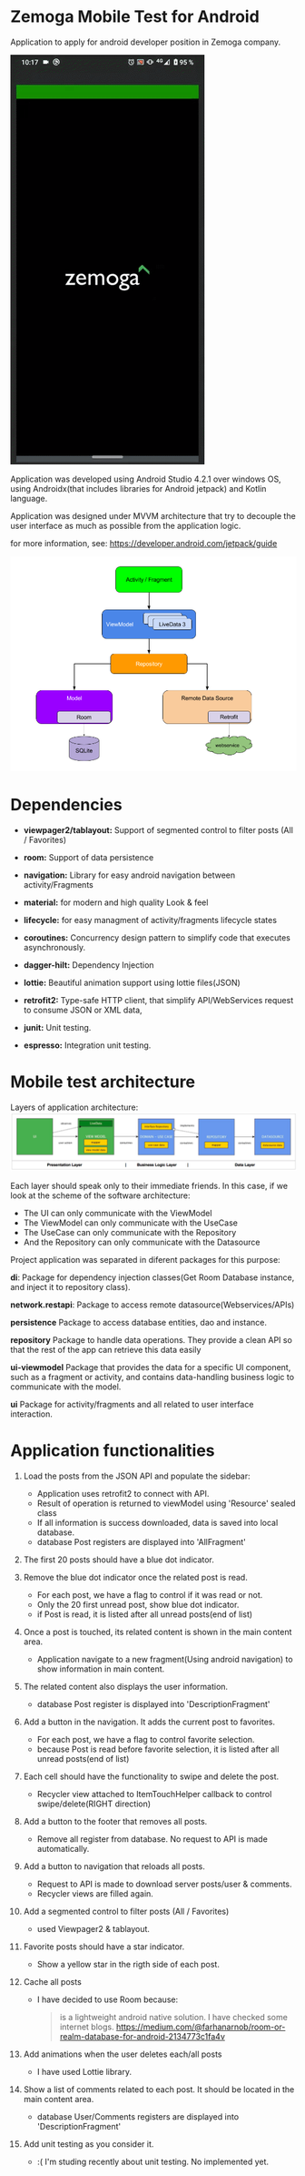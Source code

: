 Zemoga Mobile Test for Android
==============================

Application to apply for android developer position in Zemoga company.

![Alt Text](media/mobile_test.gif)

Application was developed using Android Studio 4.2.1 over windows OS, using
Androidx(that includes libraries for Android jetpack) and Kotlin language.

Application was designed under MVVM architecture that try to decouple the 
user interface as much as possible from the application logic.

for more information, see: https://developer.android.com/jetpack/guide

![](media/img1.png)

Dependencies
============

-   **viewpager2/tablayout:** Support of segmented control to filter posts (All / Favorites)

-   **room:** Support of data persistence

-   **navigation:** Library for easy android navigation between activity/Fragments

-   **material:** for modern and high quality Look & feel

-   **lifecycle:** for easy managment of activity/fragments lifecycle states

-   **coroutines:** Concurrency design pattern to simplify code that executes 
asynchronously.

-   **dagger-hilt:** Dependency Injection

-   **lottie:** Beautiful animation support using lottie files(JSON)

-   **retrofit2:** Type-safe HTTP client, that simplify API/WebServices request to 
consume JSON or XML data,

-   **junit:** Unit testing.

-   **espresso:** Integration unit testing.


Mobile test architecture
========================

Layers of application architecture:
![](media/img2.png)

Each layer should speak only to their immediate friends. In this case, if we look at 
the scheme of the software architecture:
-   The UI can only communicate with the ViewModel
-   The ViewModel can only communicate with the UseCase
-   The UseCase can only communicate with the Repository
-   And the Repository can only communicate with the Datasource

Project application was separated in diferent packages for this purpose:

**di**: Package for dependency injection classes(Get Room Database instance, 
and inject it to repository class).

**network.restapi**: Package to access remote datasource(Webservices/APIs)

**persistence** Package to access database entities, dao and instance.

**repository** Package to handle data operations. They provide a clean API so that 
the rest of the app can retrieve this data easily

**ui-viewmodel** Package that provides the data for a specific UI component, 
such as a fragment or activity, and contains data-handling business logic to 
communicate with the model.

**ui** Package for activity/fragments and all related to user interface interaction.

Application functionalities
============================

1. Load the posts from the JSON API and populate the sidebar: 
	-   Application uses retrofit2 to connect with API.
	-   Result of operation is returned to viewModel using 'Resource' sealed class
	-	If all information is success downloaded, data is saved into local database.
	-	database Post registers are displayed into 'AllFragment'

2. The first 20 posts should have a blue dot indicator.
3. Remove the blue dot indicator once the related post is read.
	-   For each post, we have a flag to control if it was read or not.
	-   Only the 20 first unread post, show blue dot indicator.
	-	if Post is read, it is listed after all unread posts(end of list)


4. Once a post is touched, its related content is shown in the main content area.
	-   Application navigate to a new fragment(Using android navigation) to show 
	information in main content.

5. The related content also displays the user information.
	-	database Post register is displayed into 'DescriptionFragment'

6. Add a button in the navigation. It adds the current post to favorites.
	-   For each post, we have a flag to control favorite selection.
	-	because Post is read before favorite selection, it is listed after all unread 
	posts(end of list)

7. Each cell should have the functionality to swipe and delete the post.
	-	Recycler view attached to ItemTouchHelper callback to control swipe/delete(RIGHT direction)

8. Add a button to the footer that removes all posts.
	-   Remove all register from database. No request to API is made automatically.

9. Add a button to navigation that reloads all posts.
	-   Request to API is made to download server posts/user & comments.
	-	Recycler views are filled again.

10. Add a segmented control to filter posts (All / Favorites)
	-   used Viewpager2 & tablayout.

11. Favorite posts should have a star indicator.
	-   Show a yellow star in the rigth side of each post.

12. Cache all posts
	-	I have decided to use Room because:
		> is a lightweight android native solution. I have checked some internet blogs.
		> https://medium.com/@farhanarnob/room-or-realm-database-for-android-2134773c1fa4v
	
13. Add animations when the user deletes each/all posts
	-	I have used Lottie library.

14. Show a list of comments related to each post. It should be located in the main content area.
	-	database User/Comments registers are displayed into 'DescriptionFragment'

15. Add unit testing as you consider it.
	-	:( I'm studing recently about unit testing. No implemented yet.


